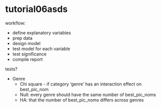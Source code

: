 # tutorial06asds

workflow:
- define explanatory variables
- prep data
- design model
- test model for each variable
- test significance
- compile report 

tests?
- Genre
    - Chi square - if category ‘genre’ has an interaction effect on best_pic_nom
    - Null: every genre should have the same number of best_pic_noms
    - HA: that the number of best_pic_noms differs across genres 
